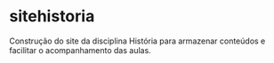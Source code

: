# sitehistoria
Construção do site da disciplina História para armazenar conteúdos e facilitar o acompanhamento das aulas.
